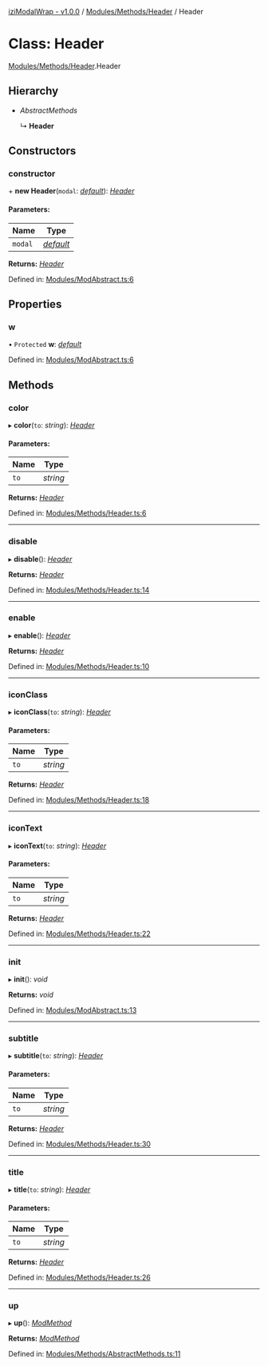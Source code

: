 [iziModalWrap - v1.0.0](../README.md) / [Modules/Methods/Header](../modules/modules_methods_header.md) / Header

# Class: Header

[Modules/Methods/Header](../modules/modules_methods_header.md).Header

## Hierarchy

* *AbstractMethods*

  ↳ **Header**

## Constructors

### constructor

\+ **new Header**(`modal`: [*default*](izimodalwrap.default.md)): [*Header*](modules_methods_header.header.md)

#### Parameters:

Name | Type |
------ | ------ |
`modal` | [*default*](izimodalwrap.default.md) |

**Returns:** [*Header*](modules_methods_header.header.md)

Defined in: [Modules/ModAbstract.ts:6](https://github.com/voltsonic/javascript-izimodal-wrap/blob/04f6ec1/src/Modules/ModAbstract.ts#L6)

## Properties

### w

• `Protected` **w**: [*default*](izimodalwrap.default.md)

Defined in: [Modules/ModAbstract.ts:6](https://github.com/voltsonic/javascript-izimodal-wrap/blob/04f6ec1/src/Modules/ModAbstract.ts#L6)

## Methods

### color

▸ **color**(`to`: *string*): [*Header*](modules_methods_header.header.md)

#### Parameters:

Name | Type |
------ | ------ |
`to` | *string* |

**Returns:** [*Header*](modules_methods_header.header.md)

Defined in: [Modules/Methods/Header.ts:6](https://github.com/voltsonic/javascript-izimodal-wrap/blob/04f6ec1/src/Modules/Methods/Header.ts#L6)

___

### disable

▸ **disable**(): [*Header*](modules_methods_header.header.md)

**Returns:** [*Header*](modules_methods_header.header.md)

Defined in: [Modules/Methods/Header.ts:14](https://github.com/voltsonic/javascript-izimodal-wrap/blob/04f6ec1/src/Modules/Methods/Header.ts#L14)

___

### enable

▸ **enable**(): [*Header*](modules_methods_header.header.md)

**Returns:** [*Header*](modules_methods_header.header.md)

Defined in: [Modules/Methods/Header.ts:10](https://github.com/voltsonic/javascript-izimodal-wrap/blob/04f6ec1/src/Modules/Methods/Header.ts#L10)

___

### iconClass

▸ **iconClass**(`to`: *string*): [*Header*](modules_methods_header.header.md)

#### Parameters:

Name | Type |
------ | ------ |
`to` | *string* |

**Returns:** [*Header*](modules_methods_header.header.md)

Defined in: [Modules/Methods/Header.ts:18](https://github.com/voltsonic/javascript-izimodal-wrap/blob/04f6ec1/src/Modules/Methods/Header.ts#L18)

___

### iconText

▸ **iconText**(`to`: *string*): [*Header*](modules_methods_header.header.md)

#### Parameters:

Name | Type |
------ | ------ |
`to` | *string* |

**Returns:** [*Header*](modules_methods_header.header.md)

Defined in: [Modules/Methods/Header.ts:22](https://github.com/voltsonic/javascript-izimodal-wrap/blob/04f6ec1/src/Modules/Methods/Header.ts#L22)

___

### init

▸ **init**(): *void*

**Returns:** *void*

Defined in: [Modules/ModAbstract.ts:13](https://github.com/voltsonic/javascript-izimodal-wrap/blob/04f6ec1/src/Modules/ModAbstract.ts#L13)

___

### subtitle

▸ **subtitle**(`to`: *string*): [*Header*](modules_methods_header.header.md)

#### Parameters:

Name | Type |
------ | ------ |
`to` | *string* |

**Returns:** [*Header*](modules_methods_header.header.md)

Defined in: [Modules/Methods/Header.ts:30](https://github.com/voltsonic/javascript-izimodal-wrap/blob/04f6ec1/src/Modules/Methods/Header.ts#L30)

___

### title

▸ **title**(`to`: *string*): [*Header*](modules_methods_header.header.md)

#### Parameters:

Name | Type |
------ | ------ |
`to` | *string* |

**Returns:** [*Header*](modules_methods_header.header.md)

Defined in: [Modules/Methods/Header.ts:26](https://github.com/voltsonic/javascript-izimodal-wrap/blob/04f6ec1/src/Modules/Methods/Header.ts#L26)

___

### up

▸ **up**(): [*ModMethod*](modules_modmethod.modmethod.md)

**Returns:** [*ModMethod*](modules_modmethod.modmethod.md)

Defined in: [Modules/Methods/AbstractMethods.ts:11](https://github.com/voltsonic/javascript-izimodal-wrap/blob/04f6ec1/src/Modules/Methods/AbstractMethods.ts#L11)
